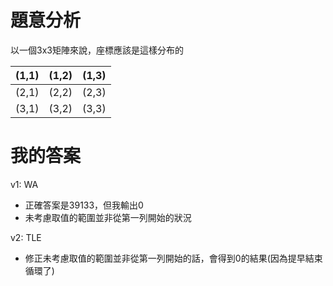 # 題意分析
以一個3x3矩陣來說，座標應該是這樣分布的

|(1,1)|(1,2)|(1,3)|
|---|---|---|
|(2,1)|(2,2)|(2,3)|
|(3,1)|(3,2)|(3,3)|

# 我的答案
v1: WA 
- 正確答案是39133，但我輸出0
- 未考慮取值的範圍並非從第一列開始的狀況

v2: TLE 
- 修正未考慮取值的範圍並非從第一列開始的話，會得到0的結果(因為提早結束循環了)
